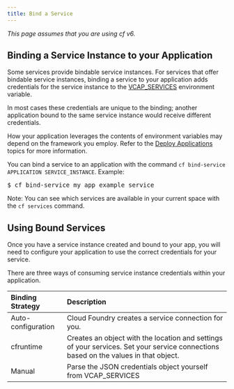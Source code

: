 ```yaml
---
title: Bind a Service
---
```


_This page assumes that you are using cf v6._

## <a id='binding'></a>Binding a Service Instance to your Application ##

Some services provide bindable service instances.
For services that offer bindable service instances, binding a service to your
application adds credentials for the service instance to the
[VCAP_SERVICES](../deploy-apps/environment-variable.html#VCAP-SERVICES)
environment variable.

In most cases these credentials are unique to the binding; another application
bound to the same service instance would receive different credentials.

How your application leverages the contents of environment variables may depend
on the framework you employ.
Refer to the [Deploy Applications](../deploy-apps/index.html) topics for more information.

You can bind a service to an application with the command `cf bind-service APPLICATION SERVICE_INSTANCE`.
Example:

<pre class="terminal">
$ cf bind-service my_app example_service
</pre>

Note: You can see which services are available in your current space with the
`cf services` command.

## <a id='using'></a>Using Bound Services ##

Once you have a service instance created and bound to your app, you will need to
configure your application to use the correct credentials for your service.

There are three ways of consuming service instance credentials within your
application.

| Binding Strategy     | Description                                                                                                                            |
| :------------------- | :--------------------                                                                                                                  |
| Auto-configuration | Cloud Foundry creates a service connection for you.                                                                |
| cfruntime            | Creates an object with the location and settings of your services. Set your service connections based on the values in that object.    |
| Manual               | Parse the JSON credentials object yourself from VCAP\_SERVICES |